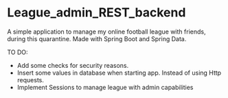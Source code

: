 # League_admin_REST_backend
A simple application to manage my online football league with friends, during this quarantine.
Made with Spring Boot and Spring Data.

TO DO:
- Add some checks for security reasons.
- Insert some values in database when starting app. Instead of using Http requests.
- Implement Sessions to manage league with admin capabilities
